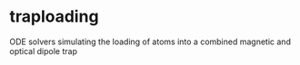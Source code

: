 # traploading
ODE solvers simulating the loading of atoms into a combined magnetic and optical dipole trap
